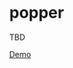 # popper

TBD

[Demo](http://www.jqueryscript.net/demo/Minimal-Circular-Pop-Out-Menu-Plugin-with-jQuery-Popper/)

